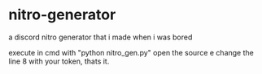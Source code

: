 # nitro-generator
a discord nitro generator that i made when i was bored

execute in cmd with
"python nitro_gen.py"
open the source e change the line 8 with your token, thats it.
